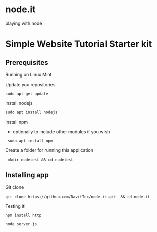 # node.it
playing with node

# Simple Website Tutorial Starter kit

## Prerequisites

Running on Linux Mint

Update you repositories
``` 
sudo apt-get update
``` 
install nodejs
``` 
sudo apt install nodejs
```

install npm
  -  optionally to include other modules if you wish

``` 
 sudo apt install npm 
``` 

Create a folder for running this application

``` 
 mkdir nodetest && cd nodetest
``` 

## Installing app

Git clone

``` 
git clone https://github.com/DavitTec/node.it.git  && cd node.it
``` 

Testing it!

``` 
npm install http

node server.js

``` 





